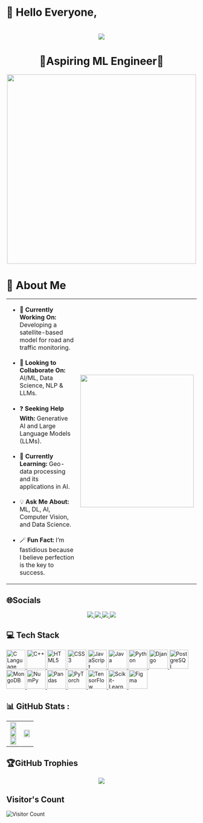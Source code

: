 # 👋 Hello Everyone,

<!---
Ashmita120/Ashmita120 is a ✨ special ✨ repository because its `README.md` (this file) appears on your GitHub profile.
You can click the Preview link to take a look at your changes.
--->
<h1 align="center">
    <img src="https://readme-typing-svg.herokuapp.com/?font=Righteous&size=35&color=7733FF&center=true&vCenter=true&width=500&height=70&duration=4000&lines=I'm+Ashmita+Das+!;" />
</h1>


<h1 align="center">🎯Aspiring ML Engineer🎯 </h1> 
 <div align="center"> <img  src="https://static.vecteezy.com/system/resources/previews/000/242/482/large_2x/female-developer-vector.jpg" width="500px"></div>



# 💫 About Me  

<table>
  <tr>
    <td>
      <ul>
        <li>🔭 <b>Currently Working On:</b> Developing a satellite-based model for road and traffic monitoring.</li>
        <br>
        <li>🤝 <b>Looking to Collaborate On:</b> AI/ML, Data Science, NLP & LLMs.</li>
        <br>
        <li>❓ <b>Seeking Help With:</b> Generative AI and Large Language Models (LLMs).</li>
        <br>
        <li>📖 <b>Currently Learning:</b> Geo-data processing and its applications in AI.</li>
        <br>
        <li>💡 <b>Ask Me About:</b> ML, DL, AI, Computer Vision, and Data Science.</li>
        <br>
        <li>🪄 <b>Fun Fact:</b> I’m fastidious because I believe perfection is the key to success.</li>
      </ul>
    </td>
    <td>
      <img src="https://gifdb.com/images/high/computer-programming-html-coding-ygk3aq1mwnfu4360.gif" width="300px" height="350px">
    </td>
  </tr>
</table>




## 🌐Socials
<div align="center">
  <a href="mailto:ashmita120506@gmail.com">
    <img src="https://img.shields.io/badge/Gmail-D14836?style=for-the-badge&logo=gmail&logoColor=white" />
  </a>
  <a href="https://www.reddit.com/user/Admirable-Lone-4160/" target="_blank">
    <img src="https://img.shields.io/badge/Reddit-FF4500?style=for-the-badge&logo=reddit&logoColor=white" />
  </a>
  
  <a href="https://medium.com/@ashmita12050" target="_blank">
    <img src="https://img.shields.io/badge/Medium-000000?style=for-the-badge&logo=medium&logoColor=white" />
  </a>
  <a href="https://www.kaggle.com/ashmita120" target="_blank">
    <img src="https://img.shields.io/badge/Kaggle-20BEFF?style=for-the-badge&logo=kaggle&logoColor=white" />
  </a>
</div>

<h2>💻 Tech Stack</h2>

<p>
    <a href="https://www.cprogramming.com/" target="_blank">
        <img src="https://cdn.jsdelivr.net/gh/devicons/devicon/icons/c/c-original.svg" width="50px" title="C Language">
    </a>
    <a href="https://isocpp.org/" target="_blank">
        <img src="https://cdn.jsdelivr.net/gh/devicons/devicon/icons/cplusplus/cplusplus-original.svg" width="50px" title="C++">
    </a>
    <a href="https://html.com/" target="_blank">
        <img src="https://cdn.jsdelivr.net/gh/devicons/devicon/icons/html5/html5-original.svg" width="50px" title="HTML5">
    </a>
    <a href="https://www.w3.org/Style/CSS/" target="_blank">
        <img src="https://cdn.jsdelivr.net/gh/devicons/devicon/icons/css3/css3-original.svg" width="50px" title="CSS3">
    </a>
    <a href="https://www.javascript.com/" target="_blank">
        <img src="https://cdn.jsdelivr.net/gh/devicons/devicon/icons/javascript/javascript-original.svg" width="50px" title="JavaScript">
    </a>
    <a href="https://www.java.com/" target="_blank">
        <img src="https://cdn.jsdelivr.net/gh/devicons/devicon/icons/java/java-original.svg" width="50px" title="Java">
    </a>
    <a href="https://www.python.org/" target="_blank">
        <img src="https://cdn.jsdelivr.net/gh/devicons/devicon/icons/python/python-original.svg" width="50px" title="Python">
    </a>
    <a href="https://www.djangoproject.com/" target="_blank">
        <img src="https://cdn.jsdelivr.net/gh/devicons/devicon/icons/django/django-plain.svg" width="50px" title="Django">
    </a>
    <a href="https://www.postgresql.org/" target="_blank">
        <img src="https://cdn.jsdelivr.net/gh/devicons/devicon/icons/postgresql/postgresql-original.svg" width="50px" title="PostgreSQL">
    </a>
    <a href="https://www.mongodb.com/" target="_blank">
        <img src="https://cdn.jsdelivr.net/gh/devicons/devicon/icons/mongodb/mongodb-original.svg" width="50px" title="MongoDB">
    </a>
    <a href="https://numpy.org/" target="_blank">
        <img src="https://cdn.jsdelivr.net/gh/devicons/devicon/icons/numpy/numpy-original.svg" width="50px" title="NumPy">
    </a>
    <a href="https://pandas.pydata.org/" target="_blank">
        <img src="https://cdn.jsdelivr.net/gh/devicons/devicon/icons/pandas/pandas-original.svg" width="50px" title="Pandas">
    </a>
    <a href="https://pytorch.org/" target="_blank">
        <img src="https://cdn.jsdelivr.net/gh/devicons/devicon/icons/pytorch/pytorch-original.svg" width="50px" title="PyTorch">
    </a>
    <a href="https://www.tensorflow.org/" target="_blank">
        <img src="https://cdn.jsdelivr.net/gh/devicons/devicon/icons/tensorflow/tensorflow-original.svg" width="50px" title="TensorFlow">
    </a>
    <a href="https://scikit-learn.org/" target="_blank">
        <img src="https://upload.wikimedia.org/wikipedia/commons/0/05/Scikit_learn_logo_small.svg" width="50px" title="Scikit-Learn">
    </a>
    <a href="https://www.figma.com/" target="_blank">
        <img src="https://cdn.jsdelivr.net/gh/devicons/devicon/icons/figma/figma-original.svg" width="50px" title="Figma">
    </a>
</p>

<h2>📊 GitHub Stats :</h2>
<table>
  <tr>
    <td align="center" width="50%">
      <img src="https://github-readme-stats.vercel.app/api?username=ashmita120&theme=radical&hide_border=true&include_all_commits=true&count_private=true" width="90%"/>
      <br>
      <img src="https://github-readme-streak-stats.herokuapp.com/?user=ashmita120&theme=radical&hide_border=true" width="90%"/>
      <br>
      <img src="https://github-readme-stats.vercel.app/api/top-langs/?username=ashmita120&theme=radical&hide_border=true&include_all_commits=true&count_private=true&layout=compact" width="90%"/>
    </td>
    <td align="center" width="50%">
      <img src="https://media3.giphy.com/media/v1.Y2lkPTc5MGI3NjExa2F6bGZ3NGVia3Q5eXBlaWZjMzUwYzU2b3lyOWhtb2k4NjdpZ2Q2aCZlcD12MV9pbnRlcm5naWZfYnlfaWQmY3Q9Zw/dvsjHZc6P3oozpp9I4/giphy.gif" width="90%">
    </td>
  </tr>
</table>





## 🏆GitHub Trophies
<div align="center">
  <img src="https://github-trophies.vercel.app/?username=ashmita120&theme=radical&no-frame=false&no-bg=false&margin-w=4"> </div>


## Visitor's Count
![Visitor Count](https://komarev.com/ghpvc/?username=ashmita120&color=blue)



